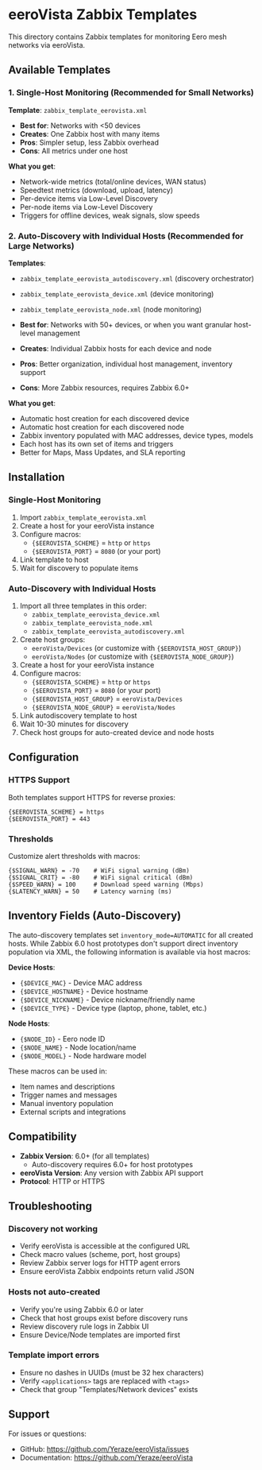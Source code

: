 # eeroVista Zabbix Templates

This directory contains Zabbix templates for monitoring Eero mesh networks via eeroVista.

## Available Templates

### 1. Single-Host Monitoring (Recommended for Small Networks)

**Template**: `zabbix_template_eerovista.xml`

- **Best for**: Networks with <50 devices
- **Creates**: One Zabbix host with many items
- **Pros**: Simpler setup, less Zabbix overhead
- **Cons**: All metrics under one host

**What you get**:
- Network-wide metrics (total/online devices, WAN status)
- Speedtest metrics (download, upload, latency)
- Per-device items via Low-Level Discovery
- Per-node items via Low-Level Discovery
- Triggers for offline devices, weak signals, slow speeds

### 2. Auto-Discovery with Individual Hosts (Recommended for Large Networks)

**Templates**:
- `zabbix_template_eerovista_autodiscovery.xml` (discovery orchestrator)
- `zabbix_template_eerovista_device.xml` (device monitoring)
- `zabbix_template_eerovista_node.xml` (node monitoring)

- **Best for**: Networks with 50+ devices, or when you want granular host-level management
- **Creates**: Individual Zabbix hosts for each device and node
- **Pros**: Better organization, individual host management, inventory support
- **Cons**: More Zabbix resources, requires Zabbix 6.0+

**What you get**:
- Automatic host creation for each discovered device
- Automatic host creation for each discovered node
- Zabbix inventory populated with MAC addresses, device types, models
- Each host has its own set of items and triggers
- Better for Maps, Mass Updates, and SLA reporting

## Installation

### Single-Host Monitoring

1. Import `zabbix_template_eerovista.xml`
2. Create a host for your eeroVista instance
3. Configure macros:
   - `{$EEROVISTA_SCHEME}` = `http` or `https`
   - `{$EEROVISTA_PORT}` = `8080` (or your port)
4. Link template to host
5. Wait for discovery to populate items

### Auto-Discovery with Individual Hosts

1. Import all three templates in this order:
   - `zabbix_template_eerovista_device.xml`
   - `zabbix_template_eerovista_node.xml`
   - `zabbix_template_eerovista_autodiscovery.xml`
2. Create host groups:
   - `eeroVista/Devices` (or customize with `{$EEROVISTA_HOST_GROUP}`)
   - `eeroVista/Nodes` (or customize with `{$EEROVISTA_NODE_GROUP}`)
3. Create a host for your eeroVista instance
4. Configure macros:
   - `{$EEROVISTA_SCHEME}` = `http` or `https`
   - `{$EEROVISTA_PORT}` = `8080` (or your port)
   - `{$EEROVISTA_HOST_GROUP}` = `eeroVista/Devices`
   - `{$EEROVISTA_NODE_GROUP}` = `eeroVista/Nodes`
5. Link autodiscovery template to host
6. Wait 10-30 minutes for discovery
7. Check host groups for auto-created device and node hosts

## Configuration

### HTTPS Support

Both templates support HTTPS for reverse proxies:

```
{$EEROVISTA_SCHEME} = https
{$EEROVISTA_PORT} = 443
```

### Thresholds

Customize alert thresholds with macros:

```
{$SIGNAL_WARN} = -70    # WiFi signal warning (dBm)
{$SIGNAL_CRIT} = -80    # WiFi signal critical (dBm)
{$SPEED_WARN} = 100     # Download speed warning (Mbps)
{$LATENCY_WARN} = 50    # Latency warning (ms)
```

## Inventory Fields (Auto-Discovery)

The auto-discovery templates set `inventory_mode=AUTOMATIC` for all created hosts.
While Zabbix 6.0 host prototypes don't support direct inventory population via XML,
the following information is available via host macros:

**Device Hosts**:
- `{$DEVICE_MAC}` - Device MAC address
- `{$DEVICE_HOSTNAME}` - Device hostname
- `{$DEVICE_NICKNAME}` - Device nickname/friendly name
- `{$DEVICE_TYPE}` - Device type (laptop, phone, tablet, etc.)

**Node Hosts**:
- `{$NODE_ID}` - Eero node ID
- `{$NODE_NAME}` - Node location/name
- `{$NODE_MODEL}` - Node hardware model

These macros can be used in:
- Item names and descriptions
- Trigger names and messages  
- Manual inventory population
- External scripts and integrations

## Compatibility

- **Zabbix Version**: 6.0+ (for all templates)
  - Auto-discovery requires 6.0+ for host prototypes
- **eeroVista Version**: Any version with Zabbix API support
- **Protocol**: HTTP or HTTPS

## Troubleshooting

### Discovery not working

- Verify eeroVista is accessible at the configured URL
- Check macro values (scheme, port, host groups)
- Review Zabbix server logs for HTTP agent errors
- Ensure eeroVista Zabbix endpoints return valid JSON

### Hosts not auto-created

- Verify you're using Zabbix 6.0 or later
- Check that host groups exist before discovery runs
- Review discovery rule logs in Zabbix UI
- Ensure Device/Node templates are imported first

### Template import errors

- Ensure no dashes in UUIDs (must be 32 hex characters)
- Verify `<applications>` tags are replaced with `<tags>`
- Check that group "Templates/Network devices" exists

## Support

For issues or questions:
- GitHub: https://github.com/Yeraze/eeroVista/issues
- Documentation: https://github.com/Yeraze/eeroVista

